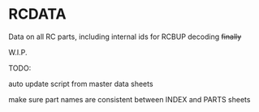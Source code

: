 # RCDATA
 Data on all RC parts, including internal ids for RCBUP decoding ~~finally~~

 W.I.P.


 TODO:

auto update script from master data sheets

make sure part names are consistent between INDEX and PARTS sheets
